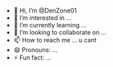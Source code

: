 - 👋 Hi, I’m @DenZone01
- 👀 I’m interested in ... 
- 🌱 I’m currently learning ... 
- 💞️ I’m looking to collaborate on ...
- 📫 How to reach me ... u cant
- 😄 Pronouns: ...
- ⚡ Fun fact: ...

<!---
DenZone01/DenZone01 is a ✨ special ✨ repository because its `README.md` (this file) appears on your GitHub profile.
You can click the Preview link to take a look at your changes.
--->
